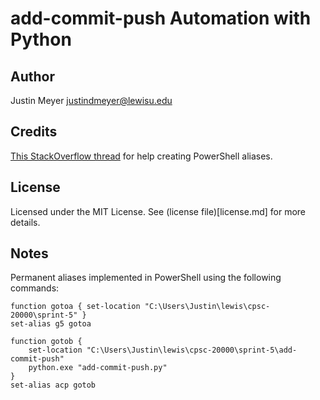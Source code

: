 # add-commit-push Automation with Python

## Author
Justin Meyer [justindmeyer@lewisu.edu](mailto:justindmeyer@lewisu.edu)

## Credits
[This StackOverflow thread](https://stackoverflow.com/questions/29716361/how-to-use-powershell-alias-cd-a-spec-directory) for help creating PowerShell aliases.

## License
Licensed under the MIT License. See (license file)[license.md] for more details.

## Notes
Permanent aliases implemented in PowerShell using the following commands:
```
function gotoa { set-location "C:\Users\Justin\lewis\cpsc-20000\sprint-5" }
set-alias g5 gotoa

function gotob { 
	set-location "C:\Users\Justin\lewis\cpsc-20000\sprint-5\add-commit-push"
	python.exe "add-commit-push.py"
}
set-alias acp gotob
```